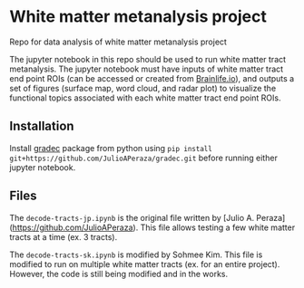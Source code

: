 # White matter metanalysis project
Repo for data analysis of white matter metanalysis project

The jupyter notebook in this repo should be used to run white matter tract metanalysis. The jupyter notebook must have inputs of white matter tract end point ROIs (can be accessed or created from [Brainlife.io](https://brainlife.io/projects)), and outputs a set of figures (surface map, word cloud, and radar plot) to visualize the functional topics associated with each white matter tract end point ROIs.

## Installation
Install [gradec](https://github.com/JulioAPeraza/gradec/tree/main) package from python using
`pip install git+https://github.com/JulioAPeraza/gradec.git` before running either jupyter notebook.

## Files
The `decode-tracts-jp.ipynb` is the original file written by [Julio A. Peraza] (https://github.com/JulioAPeraza). This file allows testing a few white matter tracts at a time (ex. 3 tracts).

The `decode-tracts-sk.ipynb` is modified by Sohmee Kim. This file is modified to run on multiple white matter tracts (ex. for an entire project). However, the code is still being modified and in the works.

